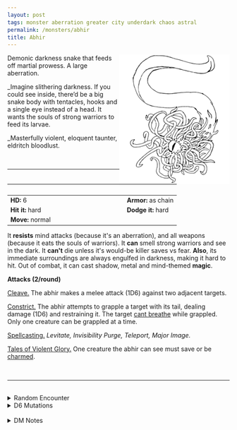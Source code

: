 ```yaml
---
layout: post
tags: monster aberration greater city underdark chaos astral
permalink: /monsters/abhir
title: Abhir
---
```


<img align="right" width=250px src="/images/Abhir.png">

Demonic darkness snake that feeds off martial prowess. A large aberration.

_Imagine slithering darkness. If you could see inside, there’d be a big snake body with tentacles, hooks and a single eye instead of a head. It wants the souls of strong warriors to feed its larvae.

_Masterfully violent, eloquent taunter, eldritch bloodlust.

<br>

---

|  <span style="display: inline-block; width:250px"></span>  |  |
| -------- | --------|
| **HD:** 6 | **Armor:** as chain  |
| **Hit it:** hard    | **Dodge it:** hard  |
| **Move:** normal     |   | 

It **resists** mind attacks (because it's an aberration), and all weapons (because it eats the souls of warriors).
It **can** smell strong warriors and see in the dark.
It **can't** die unless it's would-be killer saves vs fear.
**Also**, its immediate surroundings are always engulfed in darkness, making it hard to hit.
Out of combat, it can cast shadow, metal and mind-themed **magic**.
  
**Attacks (2/round)**

<ins>Cleave.</ins> The abhir makes a melee attack (1D6) against two adjacent targets.

<ins>Constrict.</ins> The abhir attempts to grapple a target with its tail, dealing damage (1D6) and restraining it. The target [cant breathe](/2020/11/10/extra-rules/#conditions) while grappled. Only one creature can be grappled at a time.

<ins>Spellcasting.</ins> *Levitate, Invisibility Purge, Teleport, Major Image.*

<ins>Tales of Violent Glory.</ins> One creature the abhir can see must save or be [charmed](/2020/11/10/extra-rules/#conditions).

<br>

---

<br>

<details markdown="1">
<summary>Random Encounter</summary>

1. **Monster:** 1 abhir & 1D6 lesser aberrations.
1. **Lair:** Floating islands made of melted and fused broken weapons. <br>    &nbsp; OR <br>    **Omen:** The light dims and a voice asks: “Are you strong enough?”.
1. **Spoor:** A twisted and torn armor. The sound of a battle echoes from it as if it was still happening.
1. **Tracks:** Dissonant voices hail some hero’s demise.
1. **Trace:** A smashed helmet is spit out of the abyss.
1. **Trace:** Ominous writings of someone looking for a hero.
</details>

<details markdown="1">
<summary>D6 Mutations</summary>

Your studies of the aberration have changed you in horrible, gruesome ways: you bear the trapped soul of a defeated warrior. It manifests as chitinous armor on ...

1. ... your legs.
1. ... one of your arms.
1. ... your hand, which counts as a one-handed weapon of your choice.
1. ... your chest.
1. ... your face.
1. roll again. You know the [spell word](https://saltygoo.github.io/class/magic-user#spell-words) *Weapon* and gain one spell die.

That specific body part is immune to fire and counts as armored. You cannot wear equipment on this body part.
</details>

<br>

<details markdown="1">
<summary>DM Notes</summary>
The Abhir is an original DnD monster who only appeared once in [Dungeon Magazine #23](https://annarchive.com/files/Dungeon%20Magazine%20%23023.pdf). It was basically a weaker marilith clone with a darkness spell. When adapting it for my bestiary, I wanted to differentiate it from the marilith for two reasons: first, I find that monster clones cheapen both the original and the creation, and second, I always thought that the marilith looked more like a ruthless devil than a demonic embodiment of chaos. — SaltyGoo
</details>
